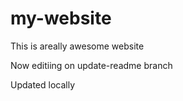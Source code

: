 # my-website

This is areally awesome website

Now editiing on update-readme branch

Updated locally